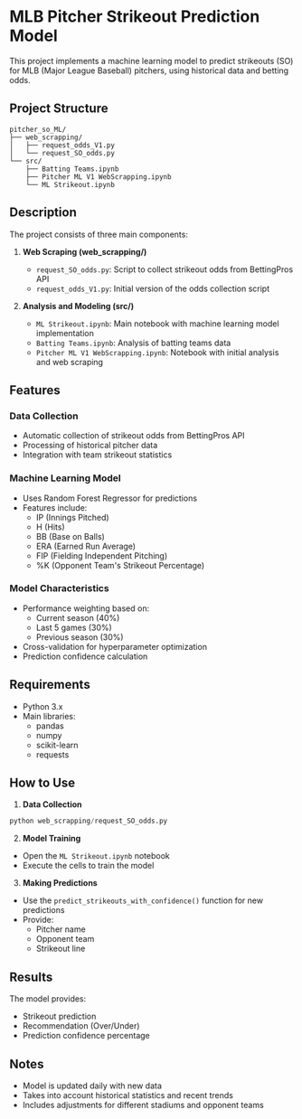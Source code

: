 # MLB Pitcher Strikeout Prediction Model

This project implements a machine learning model to predict strikeouts (SO) for MLB (Major League Baseball) pitchers, using historical data and betting odds.

## Project Structure

```
pitcher_so_ML/
├── web_scrapping/
│   ├── request_odds_V1.py
│   └── request_SO_odds.py
└── src/
    ├── Batting Teams.ipynb
    ├── Pitcher ML V1 WebScrapping.ipynb
    └── ML Strikeout.ipynb
```

## Description

The project consists of three main components:

1. **Web Scraping (web_scrapping/)**
   - `request_SO_odds.py`: Script to collect strikeout odds from BettingPros API
   - `request_odds_V1.py`: Initial version of the odds collection script

2. **Analysis and Modeling (src/)**
   - `ML Strikeout.ipynb`: Main notebook with machine learning model implementation
   - `Batting Teams.ipynb`: Analysis of batting teams data
   - `Pitcher ML V1 WebScrapping.ipynb`: Notebook with initial analysis and web scraping

## Features

### Data Collection
- Automatic collection of strikeout odds from BettingPros API
- Processing of historical pitcher data
- Integration with team strikeout statistics

### Machine Learning Model
- Uses Random Forest Regressor for predictions
- Features include:
  - IP (Innings Pitched)
  - H (Hits)
  - BB (Base on Balls)
  - ERA (Earned Run Average)
  - FIP (Fielding Independent Pitching)
  - %K (Opponent Team's Strikeout Percentage)

### Model Characteristics
- Performance weighting based on:
  - Current season (40%)
  - Last 5 games (30%)
  - Previous season (30%)
- Cross-validation for hyperparameter optimization
- Prediction confidence calculation

## Requirements

- Python 3.x
- Main libraries:
  - pandas
  - numpy
  - scikit-learn
  - requests

## How to Use

1. **Data Collection**
```python
python web_scrapping/request_SO_odds.py
```

2. **Model Training**
- Open the `ML Strikeout.ipynb` notebook
- Execute the cells to train the model

3. **Making Predictions**
- Use the `predict_strikeouts_with_confidence()` function for new predictions
- Provide:
  - Pitcher name
  - Opponent team
  - Strikeout line

## Results

The model provides:
- Strikeout prediction
- Recommendation (Over/Under)
- Prediction confidence percentage

## Notes

- Model is updated daily with new data
- Takes into account historical statistics and recent trends
- Includes adjustments for different stadiums and opponent teams 